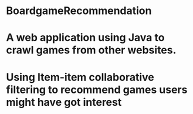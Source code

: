 # BoardgameRecommendation
# A web application using Java to crawl games from other websites. 
# Using Item-item collaborative filtering to recommend games users might have got interest
